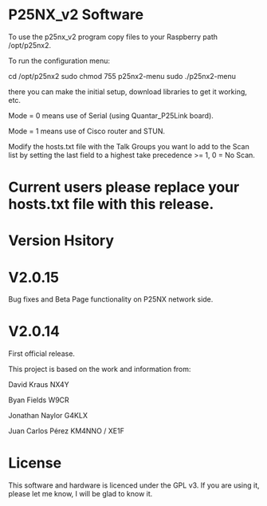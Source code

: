 # P25NX_v2 Software

To use the p25nx_v2 program copy files to your Raspberry path /opt/p25nx2.

To run the configuration menu:

cd /opt/p25nx2
sudo chmod 755 p25nx2-menu
sudo ./p25nx2-menu

there you can make the initial setup, download libraries to get it working, etc.

Mode = 0 means use of Serial (using Quantar_P25Link board).

Mode = 1 means use of Cisco router and STUN.

Modify the hosts.txt file with the Talk Groups you want lo add to the Scan list by setting the last field to a highest take precedence >= 1, 0 = No Scan.

# Current users please replace your hosts.txt file with this release.

# Version Hsitory

# V2.0.15
Bug fixes and Beta Page functionality on P25NX network side.

# V2.0.14
First official release.



This project is based on the work and information from:

David Kraus NX4Y

Byan Fields W9CR

Jonathan Naylor G4KLX

Juan Carlos Pérez KM4NNO / XE1F

# License

This software and hardware is licenced under the GPL v3. If you are using it, please let me know, I will be glad to know it.
